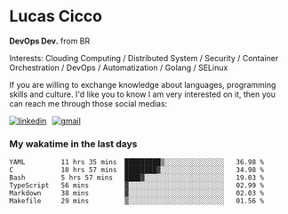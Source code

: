 # Lucas Cicco

**DevOps Dev.** from BR

Interests: Clouding Computing / Distributed System / Security / Container Orchestration / DevOps / Automatization / Golang / SELinux

If you are willing to exchange knowledge about languages, programming skills and culture. I'd like you to know I am very interested on it, then you can reach me through those social medias:

<div style="display: flex; align-items: center; gap: 10px;">
  <a href="https://www.linkedin.com/in/lucas-vitor-de-cicco" target="_blank">
    <img
      src="https://img.shields.io/badge/-LinkedIn-%230077B5?style=for-the-badge&logo=linkedin&logoColor=white"
      alt="linkedin"
      target="_blank" 
    />
  </a>
  <a href="mailto:lucasvitorx1@gmail.com">
      <img
        src="https://img.shields.io/badge/-Gmail-%23333?style=for-the-badge&logo=gmail&logoColor=white"
        alt="gmail"
        target="_blank"
      />
  </a>
</div>

### My wakatime in the last days

<!--START_SECTION:waka-->

```text
YAML         11 hrs 35 mins  █████████▒░░░░░░░░░░░░░░░   36.98 %
C            10 hrs 57 mins  ████████▓░░░░░░░░░░░░░░░░   34.98 %
Bash         5 hrs 57 mins   ████▓░░░░░░░░░░░░░░░░░░░░   19.03 %
TypeScript   56 mins         ▓░░░░░░░░░░░░░░░░░░░░░░░░   02.99 %
Markdown     38 mins         ▓░░░░░░░░░░░░░░░░░░░░░░░░   02.03 %
Makefile     29 mins         ▒░░░░░░░░░░░░░░░░░░░░░░░░   01.56 %
```

<!--END_SECTION:waka-->
